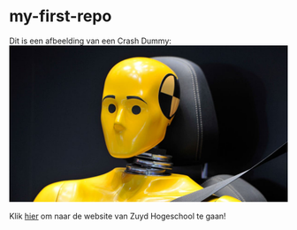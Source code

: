 # my-first-repo

Dit is een afbeelding van een Crash Dummy: ![Crash Dummy](img/crash-dummy.jpg)

Klik [hier](https://www.zuyd.nl/) om naar de website van Zuyd Hogeschool te gaan!
